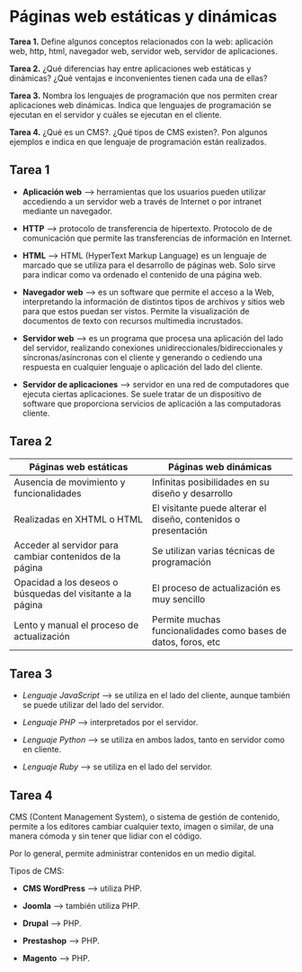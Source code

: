 # Páginas web estáticas y dinámicas


**Tarea 1.** Define algunos conceptos relacionados con la web: aplicación web, 
http, html, navegador web, servidor web, servidor de aplicaciones.

**Tarea 2.** ¿Qué diferencias hay entre aplicaciones web estáticas y dinámicas? 
¿Qué ventajas e inconvenientes tienen cada una de ellas?

**Tarea 3.** Nombra los lenguajes de programación que nos permiten crear 
aplicaciones web dinámicas. Indica que lenguajes de programación 
se ejecutan en el servidor y cuáles se ejecutan en el cliente.

**Tarea 4.** ¿Qué es un CMS?. ¿Qué tipos de CMS existen?. 
Pon algunos ejemplos e indica en que lenguaje de programación están realizados.


## Tarea 1

* **Aplicación web** --> herramientas que los usuarios pueden utilizar
			 accediendo a un servidor web a través de Internet o
			 por intranet mediante un navegador.


* **HTTP** --> protocolo de transferencia de hipertexto. Protocolo de
	       de comunicación que permite las transferencias de información en
	       Internet.


* **HTML** --> HTML (HyperText Markup Language) es un lenguaje de marcado 
	       que se utiliza para el desarrollo de páginas web. Solo sirve
	       para indicar como va ordenado el contenido de una página web.


* **Navegador web** --> es un software que permite el acceso a la Web,
			interpretando la información de distintos tipos de 
			archivos y sitios web para que estos puedan ser vistos.
			Permite la visualización de documentos de texto con
			recursos multimedia incrustados.


* **Servidor web** --> es un programa que procesa una aplicación del lado del
		       servidor, realizando conexiones 
		       unidireccionales/bidireccionales y 
		       síncronas/asíncronas con el cliente y generando o
		       cediendo una respuesta en cualquier lenguaje o
		       aplicación del lado del cliente.


* **Servidor de aplicaciones** --> servidor en una red de computadores que
				   ejecuta ciertas aplicaciones. Se suele
				   tratar de un dispositivo de software que
				   proporciona servicios de aplicación a las
				   computadoras cliente.


## Tarea 2 

Páginas web estáticas | Páginas web dinámicas
----------------------|-----------------------
Ausencia de movimiento y funcionalidades | Infinitas posibilidades en su diseño y desarrollo
Realizadas en XHTML o HTML | El visitante puede alterar el diseño, contenidos o presentación
Acceder al servidor para cambiar contenidos de la página | Se utilizan varias técnicas de programación
Opacidad a los deseos o búsquedas del visitante a la página | El proceso de actualización es muy sencillo
Lento y manual el proceso de actualización | Permite muchas funcionalidades como bases de datos, foros, etc


## Tarea 3

* _Lenguaje JavaScript_ --> se utiliza en el lado del cliente, aunque también
			    se puede utilizar del lado del servidor.

* _Lenguaje PHP_ --> interpretados por el servidor.

* _Lenguaje Python_ --> se utiliza en ambos lados, tanto en servidor como en
			cliente.

* _Lenguaje Ruby_ --> se utiliza en el lado del servidor.


## Tarea 4

CMS (Content Management System), o sistema de gestión de contenido, permite
a los editores cambiar cualquier texto, imagen o similar, de una manera 
cómoda y sin tener que lidiar con el código.

Por lo general, permite administrar contenidos en un medio digital.


Tipos de CMS:

* **CMS WordPress** --> utiliza PHP.

* **Joomla** --> también utiliza PHP.

* **Drupal** --> PHP.

* **Prestashop** --> PHP.

* **Magento** --> PHP.
